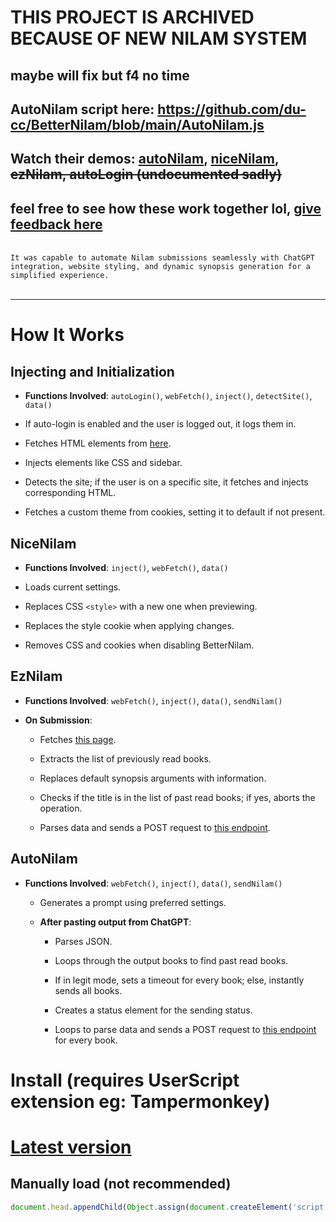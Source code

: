 # THIS PROJECT IS ARCHIVED BECAUSE OF NEW NILAM SYSTEM
## maybe will fix but f4 no time
## AutoNilam script here: https://github.com/du-cc/BetterNilam/blob/main/AutoNilam.js
## Watch their demos: [autoNilam](https://youtu.be/xcrj74HDDp0), [niceNilam](https://youtu.be/9Se4pEbDXQM), ~~ezNilam, autoLogin (undocumented sadly)~~
## feel free to see how these work together lol, [give feedback here](https://forms.gle/pZG8rdTAu64wPVL28)
<br>
<code>It was capable to automate Nilam submissions seamlessly with ChatGPT integration, website styling, and dynamic synopsis generation for a simplified experience.
</code>
<br>
<hr>


# How It Works

## Injecting and Initialization

- **Functions Involved**: `autoLogin()`, `webFetch()`, `inject()`, `detectSite()`, `data()`

- If auto-login is enabled and the user is logged out, it logs them in.

- Fetches HTML elements from [here](https://github.com/du-cc/BetterNilam/tree/main/elements).

- Injects elements like CSS and sidebar.

- Detects the site; if the user is on a specific site, it fetches and injects corresponding HTML.

- Fetches a custom theme from cookies, setting it to default if not present.

## NiceNilam

- **Functions Involved**: `inject()`, `webFetch()`, `data()`

- Loads current settings.

- Replaces CSS `<style>` with a new one when previewing.

- Replaces the style cookie when applying changes.

- Removes CSS and cookies when disabling BetterNilam.

## EzNilam

- **Functions Involved**: `webFetch()`, `inject()`, `data()`, `sendNilam()`

- **On Submission**:

  - Fetches [this page](https://nilamjohor.edu.my/aktiviti-bacaan/index?AktivitiBacaanSearch[pageSize]=10000).

  - Extracts the list of previously read books.

  - Replaces default synopsis arguments with information.

  - Checks if the title is in the list of past read books; if yes, aborts the operation.

  - Parses data and sends a POST request to [this endpoint](https://nilamjohor.edu.my/aktiviti-bacaan/create).

## AutoNilam

- **Functions Involved**: `webFetch()`, `inject()`, `data()`, `sendNilam()`

  - Generates a prompt using preferred settings.

  - **After pasting output from ChatGPT**:

    - Parses JSON.

    - Loops through the output books to find past read books.

    - If in legit mode, sets a timeout for every book; else, instantly sends all books.

    - Creates a status element for the sending status.

    - Loops to parse data and sends a POST request to [this endpoint](https://nilamjohor.edu.my/aktiviti-bacaan/create) for every book.

# Install (requires UserScript extension eg: Tampermonkey)
# [Latest version](https://raw.githubusercontent.com/du-cc/BetterNilam/main/betterNilam.user.js)

## Manually load (not recommended)
```js
document.head.appendChild(Object.assign(document.createElement('script'), { type: 'text/javascript', src: 'https://cdn.jsdelivr.net/gh/du-cc/BetterNilam@main/source.js' }));
```
